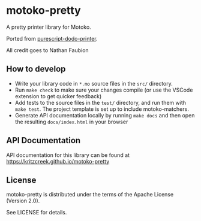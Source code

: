 # motoko-pretty

A pretty printer library for Motoko.

Ported from [purescript-dodo-printer](https://github.com/natefaubion/purescript-dodo-printer).

All credit goes to Nathan Faubion

## How to develop

- Write your library code in `*.mo` source files in the `src/` directory.
- Run `make check` to make sure your changes compile (or use the
  VSCode extension to get quicker feedback)
- Add tests to the source files in the `test/` directory, and run them
  with `make test`. The project template is set up to include
  motoko-matchers.
- Generate API documentation locally by running `make docs` and then
  open the resulting `docs/index.html` in your browser

## API Documentation

API documentation for this library can be found at https://kritzcreek.github.io/motoko-pretty

## License

motoko-pretty is distributed under the terms of the Apache License (Version 2.0).

See LICENSE for details.
